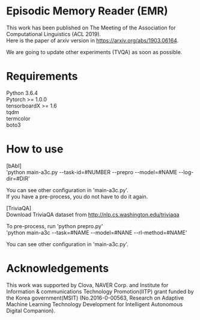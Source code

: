 # Episodic Memory Reader (EMR)

This work has been published on The Meeting of the Association for Computational
Linguistics (ACL 2019).  
Here is the paper of arxiv version in https://arxiv.org/abs/1903.06164.  

We are going to update other experiments (TVQA) as soon as possible.

# Requirements
Python 3.6.4  
Pytorch >= 1.0.0  
tensorboardX >= 1.6  
tqdm  
termcolor  
boto3  

# How to use

[bAbI]  
'python main-a3c.py --task-id=#NUMBER --prepro  --model=#NAME --log-dir=#DIR'  

You can see other configuration in 'main-a3c.py'.  
If you have a pre-process, you do not have to do it again.

[TriviaQA]  
Download TriviaQA dataset from http://nlp.cs.washington.edu/triviaqa  

To pre-process, run 'python prepro.py'  
'python main-a3c --task=#NAME --model=#NANE --rl-method=#NAME'  

You can see other configuration in 'main-a3c.py'.  


# Acknowledgements

This work was supported by Clova, NAVER Corp. and Institute for Information \&
communications Technology Promotion(IITP) grant funded by the Korea
government(MSIT) (No.2016-0-00563, Research on Adaptive Machine Learning
Technology Development for Intelligent Autonomous Digital Companion). 
